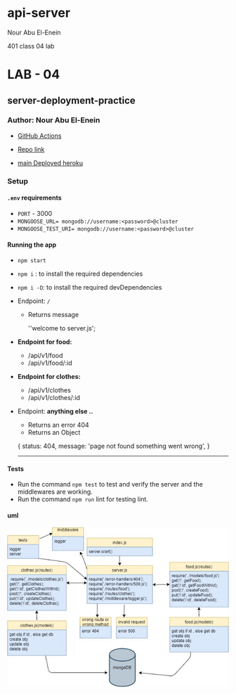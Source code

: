 # api-server

Nour Abu El-Enein

401 class 04 lab
# LAB - 04
## server-deployment-practice
### Author: Nour Abu El-Enein

- [GitHub Actions](https://github.com/engnour94/api-server/actions)

- [Repo link](https://github.com/engnour94/api-server)

- [main Deployed heroku](https://api-server-by-nour.herokuapp.com/)
 
### Setup

#### `.env` requirements

- `PORT` - 3000
- `MONGOOSE_URL= mongodb://username:<password>@cluster`
- `MONGOOSE_TEST_URI= mongodb://username:<password>@cluster`

#### Running the app

- `npm start`
-  `npm i` : to install the required dependencies
- `npm i -D`: to install the required devDependencies

- Endpoint: `/`
  - Returns message


    ''welcome to server.js';

   

 
- **Endpoint for food:** 
  - /api/v1/food
  - /api/v1/food/:id

- **Endpoint for clothes:** 
   - /api/v1/clothes
  - /api/v1/clothes/:id

- Endpoint: **anything else ..**
  - Returns an error 404
  - Returns an Object

  {
    status: 404,
    message: 'page not found something went wrong',
  }
    
    ---
#### Tests

- Run the command `npm test` to test and verify the server and the middlewares are working.
- Run the command `npm run` lint for testing lint.

#### uml

![](uml-class44.jpg)
